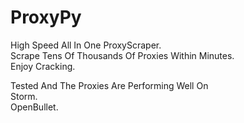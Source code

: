 # ProxyPy
High Speed All In One ProxyScraper.\
Scrape Tens Of Thousands Of Proxies Within Minutes.\
Enjoy Cracking.

Tested And The Proxies Are Performing Well On\
 Storm.\
 OpenBullet.
